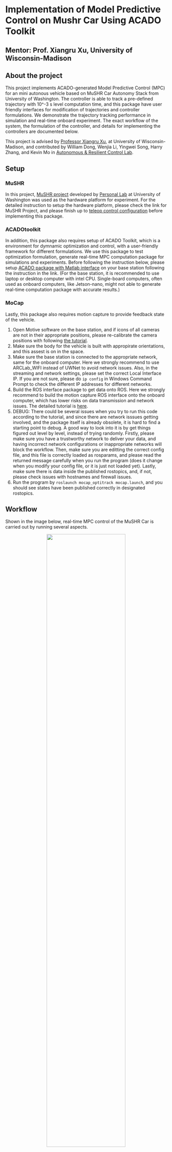 # Implementation of Model Predictive Control on Mushr Car Using ACADO Toolkit
## Mentor: Prof. Xiangru Xu, University of Wisconsin-Madison

## About the project  

This project implements ACADO-generated Model Predictive Control (MPC) for an mini autonous vehicle based on MuSHR Car Autonomy Stack from University of Washington. The controller is able to track a pre-defined trajectory with 10^-3 s level computation time, and this package have user friendly interfaces for modification of trajectories and controller formulations. We demonstrate the trajectory tracking performance in simulation and real-time onboard experiment. The exact workflow of the system, the formulation of the controller, and details for implementing the controllers are documented below.

This project is advised by [Professor Xiangru Xu](https://directory.engr.wisc.edu/me/Faculty/Xu_Xiangru/), at University of Wisconsin-Madison, and contributed by William Dong, Wenjia Li, Yingwei Song, Harry Zhang, and Kevin Mo in [Autonomous & Resilient Control Lab](https://xu.me.wisc.edu).

## Setup

### MuSHR
In this project, [MuSHR project](https://mushr.io/about/) developed by [Personal Lab](https://personalrobotics.cs.washington.edu/people/) at University of Washington was used as the hardware platform for experiment. For the detailed instruction to setup the hardware platform, please check the link for MuSHR Project, and please finish up to [teleop control configuration](https://mushr.io/tutorials/first_steps/) before implementing this package.

### ACADOtoolkit
In addition, this package also requires setup of ACADO Toolkit, which is a environment for dymnamic optimization and control, with a user-friendly framework for different formulations. We use this package to test optimization formulation, generate real-time MPC computation package for simulations and experiments. Before following the instruction below, please setup [ACADO package with Matlab interface](https://acado.github.io/matlab_overview.html) on your base station following the instruction in the link. (For the base station, it is recommended to use laptop or desktop computer with intel CPU. Single-board computers, often used as onboard computers, like Jetson-nano, might not able to generate real-time computation package with accurate results.)

### MoCap
Lastly, this package also requires motion capture to provide feedback state of the vehicle. 
  1. Open Motive software on the base station, and if icons of all cameras are not in their appropriate positions, please re-calibrate the camera positions with following [the tutorial](https://docs.optitrack.com/motive/calibration). 
  2. Make sure the body for the vehicle is built with appropirate orientations, and this assest is on in the space.
  3. Make sure the base station is connected to the appropriate network, same for the onboard computer. Here we strongly recommend to use ARCLab_WIFI instead of UWNet to avoid network issues. Also, in the streaming and network settings, please set the correct Local Interface IP. If you are not sure, please do `ip config` in Windows Command Prompt to check the different IP addresses for different networks.
  4. Build the ROS interface package to get data onto ROS. Here we strongly recommend to build the motion capture ROS interface onto the onboard computer, which has lower risks on data transmission and network issues. The detailed tutorial is [here](http://wiki.ros.org/mocap_optitrack).
  5. DEBUG: There could be several issues when you try to run this code according to the tutorial, and since there are network isssues getting involved, and the package itself is already obsolete, it is hard to find a starting point to debug. A good way to look into it is by get things figured out level by level, instead of trying randomly. Firstly, please make sure you have a trustworthy network to deliver your data, and having incorrect network configurations or inappropriate networks will block the workflow. Then, make sure you are editting the correct config file, and this file is correctly loaded as rosparams, and please read the returned message carefully when you run the program (does it change when you modify your config file, or it is just not loaded yet). Lastly, make sure there is data inside the published rostopics, and, if not, please check issues with hostnames and firewall issues.
  6. Run the program by `roslaunch mocap_optitrack mocap.launch`, and you should see states have been published correctly in designated rostopics.

## Workflow

Shown in the image below, real-time MPC control of the MuSHR Car is carried out by running several aspects.

<p align="center">
  <img src="https://github.com/wisc-arclab/arclab_vehicles/blob/ACADO-MPC/images/ACADO-MPC%20Workflow.png" width=70% height=70% alt>
</p>

Base Station with Motive software will process data from motion capture system and feed the state of the vehicle to the Mocap ROS node on the onboard computer ROS environment, which will publish the vehicle state as a ROS topic. Then the MPC solver node will subscribe the state topic and optimize over horizons with dynamics and input constraints to get a array of optimal inputs in the prospective time to minimize the cost function. The first of input array, the immediate one to be performed, will be published as another ROS topic. The input topic will be subscribed by the autonomy stack of the MuSHR Car, and will drive the drivetrain to turn the steering and power the wheel in reality. This workflow will iterate in real-time by ROS, and new inputs will be computed based on updated state of the vehicle. To control the onboard computer remotely and visualize real-time data, multi-machine ROS master is used on the base station as a human interface.

## Formulation
The controller is formulated as below, in equation (1) to (4), where $x_t$ is the actual state of the robot at real time $t$, and $x_{i|t}$ and $u_{i|t}$ is the prediction states and inputs of the robot at horizon $i$ and real time $t$. In addition, $x_{r{i|t}}$ and $u_{r{i|t}}$ are the reference states and inputs of the robot. Equation (1) is the cost function of the controller to minimize, (2) is the robot dynamics constraint and (3) is the input constraint. Equation (4) states the first state over horizons is the current state in real time. The intuition is to get the optimal input over $h$ future horizons based on the constraints, and take the first input $u_{t|t}$ as the actual input $u(x(t)) = u_{t|t}$.

<p align="center">
  <img src="https://github.com/wisc-arclab/arclab_vehicles/blob/ACADO-MPC/images/formulation_1.png" width=70% height=70% alt>
</p>

The constriants of dynamics in equation (2) is detailed in equation (5) to (7) below, input constraint (3) is detailed in equation (8) and (9), and the weight matrix in cost function (1) is designed in equation (10) below, and prediction time is designed to be 1 second.

<p align="center">
  <img src="https://github.com/wisc-arclab/arclab_vehicles/blob/ACADO-MPC/images/formulation_2.png" width=40% height=40% alt>
</p>

## Code Generation

Real-time onboard qpOASES interface package for MPC solver need to be generated by ACADO-Toolkit.

  1. On your base station, download optimization formulation for ACADO, [mushr_mpc_continuous.cpp](https://github.com/wisc-arclab/arclab_vehicles/blob/ACADO-MPC/formulation/mushr_mpc_continuous.cpp), and move it to `ACADOtoolkit/examples/code-generation/mpc_mhe/` inside the ACADO package. You may modify the name of the file and formulation based on your need. Please check [tutorials](https://acado.sourceforge.net/doc/html/db/d4e/tutorial.html) for ACADOtoolkit to see how to modify the formulation.

  2. Generate code generator on your base station:
```
cd ACADOtoolkit/build/
cmake ..
make
```
  3. Now you should see a execuatable program named "code_generation_mushr_mpc_continuous" in `ACADOtoolkit/examples/code-generation/mpc_mhe/`. We also provide a [similar one](https://github.com/wisc-arclab/arclab_vehicles/blob/ACADO-MPC/formulation/code_generation_mushr_mpc_continuous) in formulation folder. If you named your formulation in a different name like XXX, the generator executable will be named as "code_generation_XXX". Please run the executable by:
```
./code_generation_mushr_mpc_continuous
```
  4. Now you should have the qpOASES interface package in the same folder, named as "mushr_mpc_continuous". Lastly, please move a copy of `qpoases` folder from `ACADOtoolkit/external_packages` into the "mushr_mpc_continuous" directory.
  5. Compile the `test.c` in this folder by,
```
make clean
make
```
  6. Run the optimization by run the compiled executable `test` program. 
```
./test
```

## Simulation

We designed several simulation testers to check the performance of the controller. In these testers, the vehicle with bicycle model will try to track a designed reference trajectory. You may change different trajectories to see the tracking performance. The ACADO-generated OCP solver is runed each time in a new step to imitate the MPC scenrio.

To implement the simulation tester, please download matlab filed from [simulation](https://github.com/wisc-arclab/arclab_vehicles/tree/ACADO-MPC/simulation) directory in this branch. Move the package into the generated qpOASES interface package, and run the matlab program to see the result.

A tracked circle in simulation is shown below:

<p align="center">
  <img src="https://github.com/wisc-arclab/arclab_vehicles/blob/ACADO-MPC/images/conti_sim.jpg" width=50% height=50% alt>
</p>

## Experiment

This section will talk about how to make the real-time controller implemented onto the onboard computer (Jetson-nano) on the MuSHR platform.

  1. Move the generated qpOASES interface package into `~/catkin_ws` worskapce on the onboard computer. Remove the `qpoases` package, `test.c`, and 'Makefile'.
  2. Download [replacement_package](https://github.com/wisc-arclab/arclab_vehicles/tree/ACADO-MPC/package_replacement) in this repo, and move the three replacements into the qpOASES interface package. (It is better to use the qpOASES package in the ACADO package on your own onboard computer instead of the one in this folder, and you may find it at `ACADOtoolkit/external_packages`)
  3. Re-compile the package by running the following commands in the package:
```
make clean
make
```
 
In this way, the ROS-embedded ACADO solver is built. To modify the trajectory for the controller to track, see [#TODO items](https://github.com/wisc-arclab/arclab_vehicles/blob/ACADO-MPC/mushr_mpc_continuous/test.c) in `test.c` file. To test the tracking performance by not deploying the vehicle on the ground, change the subscribed topic for vehicle state to "/car/car_pose", and the feedback state of the vehicle will be approximated state by encoder, instead of motion capture. After changing the `test.c` file, please remember to recompile it using `make` command.
  
Below are the instructions to run the experiment.
  
  4. Connect your base station and On the base station, `ssh` into the onboard computer on the MuSHR. Have at least three onboard terminals and two base station terminals avaliable.
  5. On all terminals, run the following command to share the same ROS master.
```
export ROS_MASTER_URI=http://your.mushr.ip.address:11311
```
  6. In the first onboard terminal, run the following command to start autonomy stack:
```
roslaunch mushr_base teleop.launch
```
  7. In the second onboard terminal, run the following command to start motion capture:
```
rosparam load directory_to_mocap/config/mocap.yaml /mocap_node
rosrun mocap_optitrack mocap_node
```
  8. In the last onboard terminal, run the following command to run the ACADO controller for trajectory tracking:
```
cd directory_to_mushr_mpc_continuous/
./test
```
Now, MuSHR should start moving following the predefined trajectory, as this [recorded video](https://drive.google.com/file/d/1sUGZVHpW2Q1ipanKkKN7wSeb59a1EsZc/view?usp=sharing) shows.
<p align="center">
  <img src="https://github.com/wisc-arclab/arclab_vehicles/blob/ACADO-MPC/images/experiment.PNG" width=50% height=50% alt>
</p>

